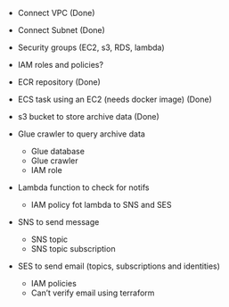 - Connect VPC (Done)
- Connect Subnet (Done)
- Security groups (EC2, s3, RDS, lambda)
- IAM roles and policies? 
- ECR repository (Done)
- ECS task using an EC2 (needs docker image) (Done)

- s3 bucket to store archive data (Done)
- Glue crawler to query archive data
    - Glue database
    - Glue crawler
    - IAM role
- Lambda function to check for notifs
    - IAM policy fot lambda to SNS and SES
- SNS to send message
    - SNS topic
    - SNS topic subscription
- SES to send email (topics, subscriptions and identities)
    - IAM policies
    - Can’t verify email using terraform 